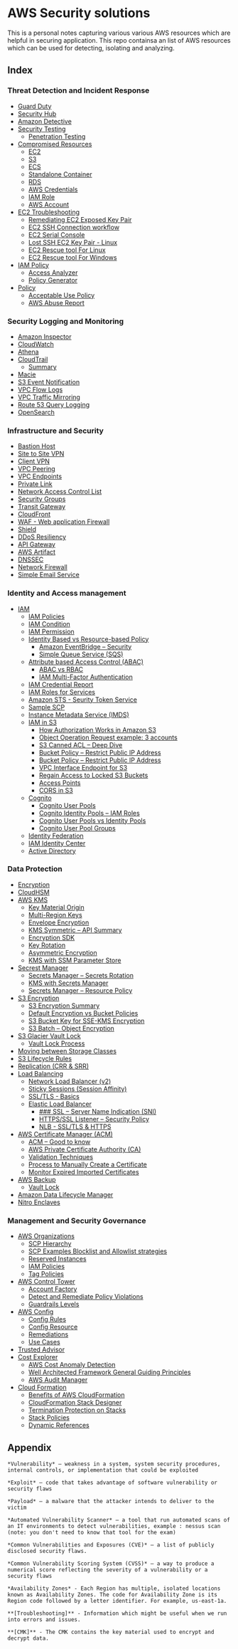 # AWS Security solutions

This is a personal notes capturing various various AWS resources which are helpful in securing application. This repo containsa an list of AWS resources which can be used for detecting, isolating and analyzing.

## Index

### Threat Detection and Incident Response

- [Guard Duty](./guard_duty/README.md)
- [Security Hub](./security-hub/README.md)
- [Amazon Detective](./detective/README.md)
- [Security Testing](./security-testing/README.md)
  - [Penetration Testing](./security-testing/README.md#penetration-testing)
- [Compromised Resources](./compromised-resources/README.md)
  - [EC2](./compromised-resources/README.md#compromised-ec2-instance)
  - [S3](./compromised-resources/README.md#compromised-s3-bucket)
  - [ECS](./compromised-resources/README.md#compromised-ecs-cluster)
  - [Standalone Container](./compromised-resources/README.md#compromised-standalone-container)
  - [RDS](./compromised-resources/README.md#compromised-rds-instance)
  - [AWS Credentials](./compromised-resources/README.md#compromised-aws-credentials)
  - [IAM Role](./compromised-resources/README.md#compromised-iam-role)
  - [AWS Account](./compromised-resources/README.md#compromised-aws-account)
- [EC2 Troubleshooting](./EC2/README.md)
  - [Remediating EC2 Exposed Key Pair](./EC2/README.md#remediating-ec2-exposed-key-pair)
  - [EC2 SSH Connection workflow](./EC2/README.md#ec2-ssh-connection-workflow)
  - [EC2 Serial Console](./EC2/README.md#ec2-serial-console)
  - [Lost SSH EC2 Key Pair - Linux](./EC2/README.md#lost-ssh-ec2-key-pair-linux)
  - [EC2 Rescue tool For Linux](./EC2/README.md#for-linux)
  - [EC2 Rescue tool For Windows](./EC2/README.md#for-windows)
- [IAM Policy](./IAM/README.md)
  - [Access Analyzer](./IAM/README.md#iam-access-analyzer)
  - [Policy Generator](./IAM/README.md#iam-access-analyzer-policy-generation)
- [Policy](./policy/README.md)
  - [Acceptable Use Policy](./policy/README.md#acceptable-use-policy)
  - [AWS Abuse Report](./policy/README.md#aws-abuse-report)

### Security Logging and Monitoring

- [Amazon Inspector](./inspectod/README.md)
- [CloudWatch](./cloudwatch/README.md)
- [Athena](./athena/README.md)
- [CloudTrail](./cloudtrail/README.md)
  - [Summary](./cloudtrail/README.md#summary-monitor-account-activity)
- [Macie](./macie/README.md)
- [S3 Event Notification](./s3/event-notifications/README.md)
- [VPC Flow Logs](./vpc/flow-logs/README.md)
- [VPC Traffic Mirroring](./vpc/traffic-mirroring/README.md)
- [Route 53 Query Logging](./route53/README.md)
- [OpenSearch](./opensearch/README.md)

### Infrastructure and Security

- [Bastion Host](./infrastructure-and-security/README.md#bastion-host)
- [Site to Site VPN](./infrastructure-and-security/README.md#site-to-site-vpn)
- [Client VPN](./infrastructure-and-security/README.md#client-vpn)
- [VPC Peering](./infrastructure-and-security/README.md#vpc-peering)
- [VPC Endpoints](./vpc/endpoints/README.md)
- [Private Link](./vpc/private-link/README.md)
- [Network Access Control List](./security_groups_NACLs/README.md#network-access-control-list)
- [Security Groups](./security_groups_NACLs/README.md#security-group-vs.-nacls)
- [Transit Gateway](./transit-gateway/README.md)
- [CloudFront](./cloudfront/README.md)
- [WAF - Web application Firewall](./firewall-and-shield/README.md#aws-waf–web-application-firewall)
- [Shield](./firewall-and-shield/README.md#aws-shield)
- [DDoS Resiliency](./firewall-and-shield/README.md#aws-best-practices-for-ddos-resiliency)
- [API Gateway](./api-gateway/README.md#api-gateway)
- [AWS Artifact](./api-gateway/README.md#aws-artifacts-(not-really-a-service))
- [DNSSEC](./route53/README.md#dns-security-extensions-(dnssec))
- [Network Firewall](./firewall-and-shield/README.md#aws-network-firewall)
- [Simple Email Service](./simple-email-service/README.md)

### Identity and Access management

- [IAM](./iam/README.md)
  - [IAM Policies](./iam/README.md#)
  - [IAM Condition](./iam/README.md#)
  - [IAM Permission](./iam/README.md#)
  - [Identity Based vs Resource-based Policy](./iam/README.md#)
    - [Amazon EventBridge – Security](./event-bridge/README.md#amazon-eventbridge–security)
    - [Simple Queue Service (SQS)](./sqs/README.md#sqs-queue-access-policy)
  - [Attribute based Access Control (ABAC)](./iam/access_control/README.md#abac–attribute-based-access-control)
    - [ABAC vs RBAC](./iam/access_control/README.md#abac-vs.-rbac)
    - [IAM Multi-Factor Authentication](./iam/access_control/README.md#multi-factor-authentication-mfa)
  - [IAM Credential Report](./iam/access_control/README.md#iam-credentials-report)
  - [IAM Roles for Services](./iam/access_control/README.md#iam-roles-for-services)
  - [Amazon STS - Seurity Token Service](./iam/sts/README.md#amazon-sts-seurity-token-service)
  - [Sample SCP](./iam/sts/README.md#sample-scp)
  - [Instance Metadata Service (IMDS)](./iam/instance_metadata_service_imds/README.md#aws-ec2-instance-metadata-service-(imds))
  - [IAM in S3](./iam/s3/README.md#iam-in-s3)
    - [How Authorization Works in Amazon S3](./iam/s3/README.md#how-authorization-works-in-amazon-s3)
    - [Object Operation Request example: 3 accounts](./iam/s3/README.md#object-operation-request-example:-3-accounts)
    - [S3 Canned ACL – Deep Dive](./iam/s3/README.md#s3-canned-acl–deep-dive)
    - [Bucket Policy – Restrict Public IP Address](./iam/s3/README.md#s3-bucket-policy–restrict-public-ip-address)
    - [Bucket Policy – Restrict Public IP Address](./iam/s3/README.md#s3-bucket-policy–restrict-public-ip-address)
    - [VPC Interface Endpoint for S3](./iam/s3/README.md#vpc-interface-endpoint-for-s3)
    - [Regain Access to Locked S3 Buckets](./iam/s3/README.md#regain-access-to-locked-s3-buckets)
    - [Access Points](./iam/s3/README.md#s3–access-points)
    - [CORS in S3](./iam/s3/README.md#what-is-cors)
  - [Cognito](./iam/cognito/README.md)
    - [Cognito User Pools](./iam/cognito/README.md#cognito-user-pools-(cup)–user-features)
    - [Cognito Identity Pools – IAM Roles](./iam/cognito/README.md#cognito-identity-pools–iam-roles)
    - [Cognito User Pools vs Identity Pools](./iam/cognito/README.md#cognito-user-pools-vs-identity-pools)
    - [Cognito User Pool Groups](./iam/cognito/README.md#cognito-user-pool-groups)
  - [Identity Federation](./iam/identity/README.md#identity-federation-in-aws)
  - [IAM Identity Center](./iam/identity/README.md#aws-iam-identity-center)
  - [Active Directory](./iam/active_directory/README.md#active-directory)

### Data Protection

- [Encryption](./data_protection/README.md#why-encryption?)
- [CloudHSM](./cloudhsm/README.md#cloudhsm)
- [AWS KMS](./kms/README.md#aws-kms-(key-management-service))
  - [Key Material Origin](./kms/README.md#kms-key-material-origin)
  - [Multi-Region Keys](./kms/README.md#kms-multi-region-keys)
  - [Envelope Encryption](./kms/README.md#envelope-encryption)
  - [KMS Symmetric – API Summary](./kms/README.md#kms-symmetric–api-summary)
  - [Encryption SDK](./kms/README.md#encryption-sdk)
  - [Key Rotation](./kms/README.md#key-rotation)
  - [Asymmetric Encryption](./kms/README.md#asymmetric-encryption)
  - [KMS with SSM Parameter Store](./kms/README.md#kms-with-ssm-parameter-store)
- [Secrest Manager](./secrets_manager/README.md)
  - [Secrets Manager – Secrets Rotation](./secrets_manager/README.md#secrets-manager–secrets-rotation)
  - [KMS with Secrets Manager](./secrets_manager/README.md#kms-with-secrets-manager)
  - [Secrets Manager – Resource Policy](./secrets_manager/README.md#secrets-manager–resource-policy)
- [S3 Encryption](./s3/encryption/README.md#object-encryption)
  - [S3 Encryption Summary](./s3/encryption/README.md#s3-encryption-for-objects-summary)
  - [Default Encryption vs Bucket Policies](./s3/encryption/README.md#amazon-s3–default-encryption-vs.-bucket-policies)
  - [S3 Bucket Key for SSE-KMS Encryption](./s3/encryption/README.md#s3-bucket-key-for-sse-kms-encryption)
  - [S3 Batch – Object Encryption](./s3/encryption/README.md#s3-batch–object-encryption)
- [S3 Glacier Vault Lock](./s3/README.md#s3-glacier-vault-lock)
  - [Vault Lock Process](./s3/README.md#vault-lock-process)
- [Moving between Storage Classes](./s3/README.md#moving-between-storage-classes)
- [S3 Lifecycle Rules](./s3/README.md#lifecycle-rules)
- [Replication (CRR & SRR)](./s3/README.md#replication-(crr-&-srr))
- [Load Balancing](./load_balancing/README.md#load-balancing)
  - [Network Load Balancer (v2)](./load_balancing/README.md#network-load-balancer-(v2))
  - [Sticky Sessions (Session Affinity)](./load_balancing/README.md#sticky-sessions-(session-affinity))
  - [SSL/TLS - Basics](./load_balancing/README.md#ssl/tls-basics)
  - [Elastic Load Balancer](./load_balancing/README.md#elastic-load-balancer)
    - [### SSL – Server Name Indication (SNI)](./load_balancing/README.md#elastic-load-balancer)
    - [HTTPS/SSL Listener – Security Policy](./load_balancing/README.md#https/ssl-listener–security-policy)
    - [NLB - SSL/TLS & HTTPS](./load_balancing/README.md#nlb-ssl/tls-&-https)
- [AWS Certificate Manager (ACM)](./acm/README.md#aws-certificate-manager-(acm))
  - [ACM – Good to know](./acm/README.md#acm–good-to-know)
  - [AWS Private Certificate Authority (CA)](./acm/README.md#aws-private-certificate-authority-(ca))
  - [Validation Techniques](./acm/README.md#validation-techniques)
  - [Process to Manually Create a Certificate](./acm/README.md#process-to-manually-create-a-certificate)
  - [Monitor Expired Imported Certificates](./acm/README.md#monitor-expired-imported-certificates)
- [AWS Backup](./data_protection/README.md#aws-backup)
  - [Vault Lock](./data_protection/README.md#vault-lock)
- [Amazon Data Lifecycle Manager](./data_protection/README.md#amazon-data-lifecycle-manager)
- [Nitro Enclaves](./data_protection/README.md#nitro-enclaves)

### Management and Security Governance

- [AWS Organizations](./organizations_and_accout_tower/README.md#aws-organizations)
  - [SCP Hierarchy](./organizations_and_accout_tower/README.md#scp-hierarchy)
  - [SCP Examples Blocklist and Allowlist strategies](./organizations_and_accout_tower/README.md#scp-examples-blocklist-and-allowlist-strategies)
  - [Reserved Instances](./organizations_and_accout_tower/README.md#reserved-instances)
  - [IAM Policies](./organizations_and_accout_tower/README.md#iam-policies)
  - [Tag Policies](./organizations_and_accout_tower/README.md#tag-policies)
- [AWS Control Tower](./organizations_and_accout_tower/README.md#aws-control-tower)
  - [Account Factory](./organizations_and_accout_tower/README.md#account-factory)
  - [Detect and Remediate Policy Violations](./organizations_and_accout_tower/README.md#detect-and-remediate-policy-violations)
  - [Guardrails Levels](./organizations_and_accout_tower/README.md#guardrails-levels)
- [AWS Config](./config_cost_explorer/README.md#aws-config)
  - [Config Rules](./config_cost_explorer/README.md#config-rules)
  - [Config Resource](./config_cost_explorer/README.md#config-resource)
  - [Remediations](./config_cost_explorer/README.md#remediations)
  - [Use Cases](./config_cost_explorer/README.md#use-cases)
- [Trusted Advisor](./config_cost_explorer/README.md#trusted-advisor)
- [Cost Explorer](./config_cost_explorer/README.md#cost-explorer)
  - [AWS Cost Anomaly Detection](./config_cost_explorer/README.md#aws-cost-anomaly-detection)
  - [Well Architected Framework General Guiding Principles](./config_cost_explorer/README.md#well-architected-framework-general-guiding-principles)
  - [AWS Audit Manager](./config_cost_explorer/README.md#aws-audit-manager)
- [Cloud Formation](./cloudformation/README.md)
  - [Benefits of AWS CloudFormation](./cloudformation/README.md#benefits-of-aws-cloudformation)
  - [CloudFormation Stack Designer](./cloudformation/README.md#cloudformation-stack-designer)
  - [Termination Protection on Stacks](./cloudformation/README.md#termination-protection-on-stacks)
  - [Stack Policies](./cloudformation/README.md#stack-policies)
  - [Dynamic References](./cloudformation/README.md#dynamic-references)



## Appendix

    *Vulnerability* – weakness in a system, system security procedures, internal controls, or implementation that could be exploited

    *Exploit* – code that takes advantage of software vulnerability or security flaws

    *Payload* – a malware that the attacker intends to deliver to the victim

    *Automated Vulnerability Scanner* – a tool that run automated scans of an IT environments to detect vulnerabilities, example : nessus scan (note: you don't need to know that tool for the exam)

    *Common Vulnerabilities and Exposures (CVE)* – a list of publicly disclosed security flaws.

    *Common Vulnerability Scoring System (CVSS)* – a way to produce a numerical score reflecting the severity of a vulnerability or a security flaws

    *Availability Zones* - Each Region has multiple, isolated locations known as Availability Zones. The code for Availability Zone is its Region code followed by a letter identifier. For example, us-east-1a.

    **[Troubleshooting]** - Information which might be useful when we run into errors and issues.

    **[CMK]** - The CMK contains the key material used to encrypt and decrypt data.
